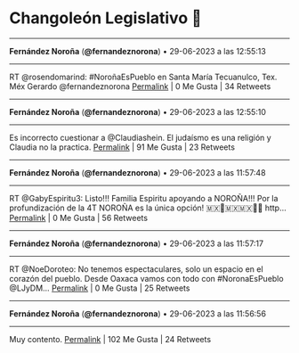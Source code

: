 # Changoleón Legislativo 🙈
*****
**Fernández Noroña** (**@fernandeznorona**) • 29-06-2023 a las 12:55:13
*****
RT @rosendomarind: #NoroñaEsPueblo en Santa María Tecuanulco, Tex. Méx Gerardo @fernandeznorona
[Permalink](https://twitter.com/fernandeznorona/status/1674521929393360897) | 0 Me Gusta | 34 Retweets
*****
**Fernández Noroña** (**@fernandeznorona**) • 29-06-2023 a las 12:55:10
*****
Es incorrecto cuestionar a @Claudiashein. El judaísmo es una religión y Claudia no la practica.
[Permalink](https://twitter.com/fernandeznorona/status/1674521914843226116) | 91 Me Gusta | 23 Retweets
*****
**Fernández Noroña** (**@fernandeznorona**) • 29-06-2023 a las 11:57:48
*****
RT @GabyEspiritu3: Listo!!! Familia Espiritu apoyando a NOROÑA!!! 
Por la profundización de la 4T NOROÑA es la única opción! 🇲🇽🥰🇲🇽🇲🇽👍🏾 http…
[Permalink](https://twitter.com/fernandeznorona/status/1674507478912888832) | 0 Me Gusta | 56 Retweets
*****
**Fernández Noroña** (**@fernandeznorona**) • 29-06-2023 a las 11:57:17
*****
RT @NoeDoroteo: No tenemos espectaculares, solo un espacio en el corazón del pueblo. Desde Oaxaca vamos con todo con #NoronaEsPueblo @LJyDM…
[Permalink](https://twitter.com/fernandeznorona/status/1674507347643756572) | 0 Me Gusta | 25 Retweets
*****
**Fernández Noroña** (**@fernandeznorona**) • 29-06-2023 a las 11:56:56
*****
Muy contento.
[Permalink](https://twitter.com/fernandeznorona/status/1674507259601207296) | 102 Me Gusta | 24 Retweets